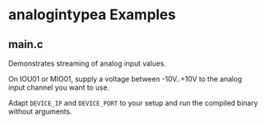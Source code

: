 # analogintypea Examples

## main.c

Demonstrates streaming of analog input values.

On IOU01 or MIO01, supply a voltage between -10V..+10V to the analog input channel you want to use.

Adapt `DEVICE_IP` and `DEVICE_PORT` to your setup and run the compiled binary without arguments.